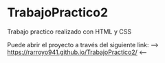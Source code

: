 # TrabajoPractico2
Trabajo practico realizado con HTML y CSS

Puede abrir el proyecto a través del siguiente link:
-->  https://rarroyo941.github.io/TrabajoPractico2/ <--
